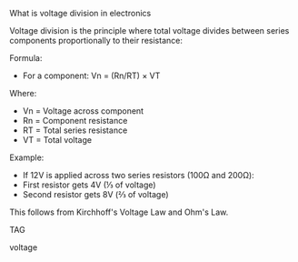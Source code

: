 What is voltage division in electronics

Voltage division is the principle where total voltage divides between series components proportionally to their resistance:

Formula:

- For a component: Vn = (Rn/RT) × VT

Where:

- Vn = Voltage across component
- Rn = Component resistance
- RT = Total series resistance
- VT = Total voltage

Example:

- If 12V is applied across two series resistors (100Ω and 200Ω):
- First resistor gets 4V (⅓ of voltage)
- Second resistor gets 8V (⅔ of voltage)

This follows from Kirchhoff's Voltage Law and Ohm's Law.

TAG

voltage
